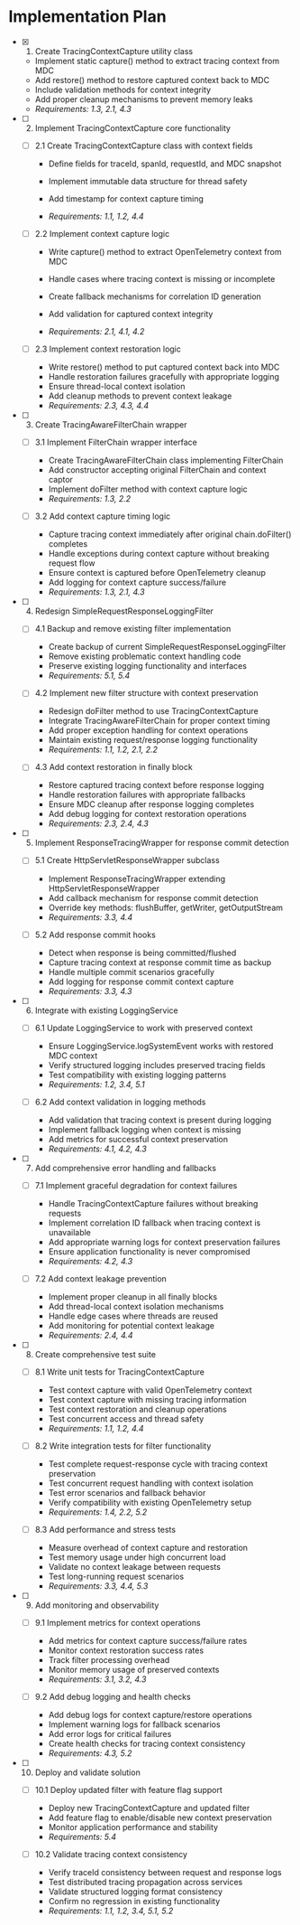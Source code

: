 # Implementation Plan

- [x] 1. Create TracingContextCapture utility class


  - Implement static capture() method to extract tracing context from MDC
  - Add restore() method to restore captured context back to MDC
  - Include validation methods for context integrity
  - Add proper cleanup mechanisms to prevent memory leaks
  - _Requirements: 1.3, 2.1, 4.3_


- [ ] 2. Implement TracingContextCapture core functionality
  - [ ] 2.1 Create TracingContextCapture class with context fields
    - Define fields for traceId, spanId, requestId, and MDC snapshot
    - Implement immutable data structure for thread safety
    - Add timestamp for context capture timing

    - _Requirements: 1.1, 1.2, 4.4_

  - [ ] 2.2 Implement context capture logic
    - Write capture() method to extract OpenTelemetry context from MDC
    - Handle cases where tracing context is missing or incomplete
    - Create fallback mechanisms for correlation ID generation


    - Add validation for captured context integrity
    - _Requirements: 2.1, 4.1, 4.2_

  - [ ] 2.3 Implement context restoration logic
    - Write restore() method to put captured context back into MDC
    - Handle restoration failures gracefully with appropriate logging
    - Ensure thread-local context isolation
    - Add cleanup methods to prevent context leakage
    - _Requirements: 2.3, 4.3, 4.4_

- [ ] 3. Create TracingAwareFilterChain wrapper
  - [ ] 3.1 Implement FilterChain wrapper interface
    - Create TracingAwareFilterChain class implementing FilterChain
    - Add constructor accepting original FilterChain and context captor
    - Implement doFilter method with context capture logic
    - _Requirements: 1.3, 2.2_

  - [ ] 3.2 Add context capture timing logic
    - Capture tracing context immediately after original chain.doFilter() completes
    - Handle exceptions during context capture without breaking request flow
    - Ensure context is captured before OpenTelemetry cleanup
    - Add logging for context capture success/failure
    - _Requirements: 1.3, 2.1, 4.3_

- [ ] 4. Redesign SimpleRequestResponseLoggingFilter
  - [ ] 4.1 Backup and remove existing filter implementation
    - Create backup of current SimpleRequestResponseLoggingFilter
    - Remove existing problematic context handling code
    - Preserve existing logging functionality and interfaces
    - _Requirements: 5.1, 5.4_

  - [ ] 4.2 Implement new filter structure with context preservation
    - Redesign doFilter method to use TracingContextCapture
    - Integrate TracingAwareFilterChain for proper context timing
    - Add proper exception handling for context operations
    - Maintain existing request/response logging functionality
    - _Requirements: 1.1, 1.2, 2.1, 2.2_

  - [ ] 4.3 Add context restoration in finally block
    - Restore captured tracing context before response logging
    - Handle restoration failures with appropriate fallbacks
    - Ensure MDC cleanup after response logging completes
    - Add debug logging for context restoration operations
    - _Requirements: 2.3, 2.4, 4.3_

- [ ] 5. Implement ResponseTracingWrapper for response commit detection
  - [ ] 5.1 Create HttpServletResponseWrapper subclass
    - Implement ResponseTracingWrapper extending HttpServletResponseWrapper
    - Add callback mechanism for response commit detection
    - Override key methods: flushBuffer, getWriter, getOutputStream
    - _Requirements: 3.3, 4.4_

  - [ ] 5.2 Add response commit hooks
    - Detect when response is being committed/flushed
    - Capture tracing context at response commit time as backup
    - Handle multiple commit scenarios gracefully
    - Add logging for response commit context capture
    - _Requirements: 3.3, 4.3_

- [ ] 6. Integrate with existing LoggingService
  - [ ] 6.1 Update LoggingService to work with preserved context
    - Ensure LoggingService.logSystemEvent works with restored MDC context
    - Verify structured logging includes preserved tracing fields
    - Test compatibility with existing logging patterns
    - _Requirements: 1.2, 3.4, 5.1_

  - [ ] 6.2 Add context validation in logging methods
    - Add validation that tracing context is present during logging
    - Implement fallback logging when context is missing
    - Add metrics for successful context preservation
    - _Requirements: 4.1, 4.2, 4.3_

- [ ] 7. Add comprehensive error handling and fallbacks
  - [ ] 7.1 Implement graceful degradation for context failures
    - Handle TracingContextCapture failures without breaking requests
    - Implement correlation ID fallback when tracing context is unavailable
    - Add appropriate warning logs for context preservation failures
    - Ensure application functionality is never compromised
    - _Requirements: 4.2, 4.3_

  - [ ] 7.2 Add context leakage prevention
    - Implement proper cleanup in all finally blocks
    - Add thread-local context isolation mechanisms
    - Handle edge cases where threads are reused
    - Add monitoring for potential context leakage
    - _Requirements: 2.4, 4.4_

- [ ] 8. Create comprehensive test suite
  - [ ] 8.1 Write unit tests for TracingContextCapture
    - Test context capture with valid OpenTelemetry context
    - Test context capture with missing tracing information
    - Test context restoration and cleanup operations
    - Test concurrent access and thread safety
    - _Requirements: 1.1, 1.2, 4.4_

  - [ ] 8.2 Write integration tests for filter functionality
    - Test complete request-response cycle with tracing context preservation
    - Test concurrent request handling with context isolation
    - Test error scenarios and fallback behavior
    - Verify compatibility with existing OpenTelemetry setup
    - _Requirements: 1.4, 2.2, 5.2_

  - [ ] 8.3 Add performance and stress tests
    - Measure overhead of context capture and restoration
    - Test memory usage under high concurrent load
    - Validate no context leakage between requests
    - Test long-running request scenarios
    - _Requirements: 3.3, 4.4, 5.3_

- [ ] 9. Add monitoring and observability
  - [ ] 9.1 Implement metrics for context operations
    - Add metrics for context capture success/failure rates
    - Monitor context restoration success rates
    - Track filter processing overhead
    - Monitor memory usage of preserved contexts
    - _Requirements: 3.1, 3.2, 4.3_

  - [ ] 9.2 Add debug logging and health checks
    - Add debug logs for context capture/restore operations
    - Implement warning logs for fallback scenarios
    - Add error logs for critical failures
    - Create health checks for tracing context consistency
    - _Requirements: 4.3, 5.2_

- [ ] 10. Deploy and validate solution
  - [ ] 10.1 Deploy updated filter with feature flag support
    - Deploy new TracingContextCapture and updated filter
    - Add feature flag to enable/disable new context preservation
    - Monitor application performance and stability
    - _Requirements: 5.4_

  - [ ] 10.2 Validate tracing context consistency
    - Verify traceId consistency between request and response logs
    - Test distributed tracing propagation across services
    - Validate structured logging format consistency
    - Confirm no regression in existing functionality
    - _Requirements: 1.1, 1.2, 3.4, 5.1, 5.2_